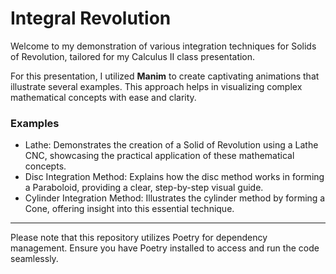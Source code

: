 # Integral Revolution

Welcome to my demonstration of various integration techniques for Solids of Revolution, tailored for my Calculus II class presentation.

For this presentation, I utilized **Manim** to create captivating animations that illustrate several examples. This approach helps in visualizing complex mathematical concepts with ease and clarity.

### Examples
* Lathe: Demonstrates the creation of a Solid of Revolution using a Lathe CNC, showcasing the practical application of these mathematical concepts.
* Disc Integration Method: Explains how the disc method works in forming a Paraboloid, providing a clear, step-by-step visual guide.
* Cylinder Integration Method: Illustrates the cylinder method by forming a Cone, offering insight into this essential technique.

---

Please note that this repository utilizes Poetry for dependency management. Ensure you have Poetry installed to access and run the code seamlessly.